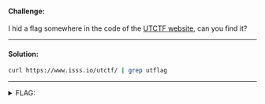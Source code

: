 #### Challenge:

I hid a flag somewhere in the code of the [UTCTF website](https://isss.io/utctf), can you find it?

---

#### Solution:

```bash
curl https://www.isss.io/utctf/ | grep utflag
```

---

<details><summary>FLAG:</summary>

```text
utflag{you_found_me_0123959}
```

</details>
<br/>
